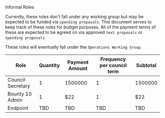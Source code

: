 Informal Roles

Currently, these roles don't fall under any working group but may be expected to be funded via `spending proposals`. This document serves to keep track of these roles for budget purposes. All of the payment terms of these are expected to be agreed on via approved `text proposals` or `spending proposals`.

These roles will eventually fall under the `Operations Working Group`.

| Role              | Quantity | Payment Amount | Frequency per council term | Subtotal |
|-------------------|----------|----------------|----------------------------|----------|
| Council Secretary | 1        | 1500000        | 1                          | 1500000  |
| Bounty 10 Admin   | 1        | $22         | 1                          | $22  |
| Endpoint          | TBD      | TBD            | TBD                        | TBD      |